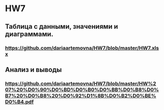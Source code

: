 # HW7
## Таблица с данными, значениями и диаграммами.
### https://github.com/dariaartemovna/HW7/blob/master/HW7.xlsx
## Анализ и выводы
### https://github.com/dariaartemovna/HW7/blob/master/HW%207%20%D0%90%D0%BD%D0%B0%D0%BB%D0%B8%D0%B7%20%D0%B8%20%D0%92%D1%8B%D0%B2%D0%BE%D0%B4.pdf
